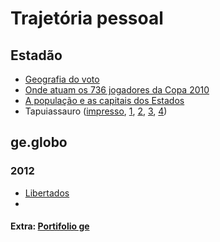# Trajetória pessoal

## Estadão

* [Geografia do voto](https://media.licdn.com/dms/image/sync/C5627AQEIvzWTl3Y_Qg/articleshare-shrink_480/0/1695737756258?e=1697457600&v=beta&t=WgBI4VHMIQxPYBLKM1LPjbsXGz3pTRTnPiZ1pkvTmho)
* [Onde atuam os 736 jogadores da Copa 2010](https://ciencianamidia.files.wordpress.com/2010/07/copa-2010.jpg)
* [A população e as capitais dos Estados](https://img.estadao.com.br/fotos/crop/1200x1200/resources/jpg/9/7/1414781766879.jpg)
* Tapuiassauro ([impresso](https://www.researchgate.net/profile/Ricardo-Cunha-Lima/publication/282154531/figure/fig1/AS:391719733481473@1470404670226/Figura-2-Infografico-Tapuiassauro-o-novo-dinossauro-do-Brasil-para-a-versao-impressa.png), [1](https://www.researchgate.net/profile/Ricardo-Cunha-Lima/publication/282154531/figure/fig2/AS:391719733481474@1470404670443/Figura-3-Tapuiassauro-primeira-tela-da-versao-on-line-do.png), [2](https://www.researchgate.net/profile/Ricardo-Cunha-Lima/publication/282154531/figure/fig3/AS:391719733481475@1470404670469/Figura-4-Os-dinossauros-no-Brasil-segunda-tela-da-versao-on-line.png), [3](https://www.researchgate.net/profile/Ricardo-Cunha-Lima/publication/282154531/figure/fig4/AS:391719733481476@1470404670513/Figura-5-A-historia-do-fossil-terceira-tela-da-versao-on-line.png), [4](https://www.researchgate.net/profile/Ricardo-Cunha-Lima/publication/282154531/figure/fig5/AS:391719733481477@1470404670532/Figura-6-Passo-a-passo-quarta-tela-da-versao-on-line.png))


## ge.globo

### 2012

* [Libertados](https://s3.glbimg.com/v1/AUTH_08fb001c60b847468664307c11fa9dc9/public/2020/5/0Lh4S2SNADIJgV1Gdg4y.jpg)
* 


#### Extra: [Portifolio ge](https://interativos.ge.globo.com/globoesporte/materia/portfolio-de-infograficos-e-especiais-interativos-do-globoesportecom.ghtml)
